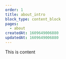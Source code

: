 ```yaml
---
order: 1
title: about_intro
block_type: content_block
pages:
  - about
createdAt: 1609649006880
updatedAt: 1609649006880
---
```

This is content
